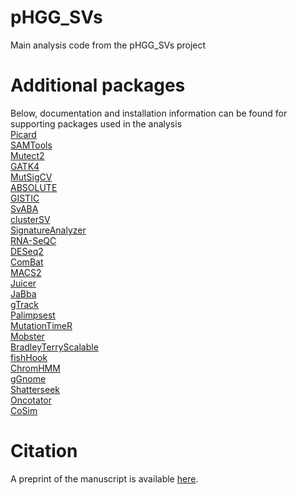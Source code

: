 # pHGG_SVs
Main analysis code from the pHGG_SVs project

##
# Additional packages
Below, documentation and installation information can be found for supporting packages used in the analysis \
[Picard](https://github.com/broadinstitute/picard) \
[SAMTools](https://github.com/samtools/samtools) \
[Mutect2](https://github.com/broadinstitute/gatk) \
[GATK4](https://github.com/broadinstitute/gatk) \
[MutSigCV](https://www.genepattern.org/modules/docs/MutSigCV) \
[ABSOLUTE](https://software.broadinstitute.org/cancer/cga/absolute_download) \
[GISTIC](https://software.broadinstitute.org/cancer/cga/gistic) \
[SvABA](https://github.com/walaj/svaba) \
[clusterSV](https://github.com/cancerit/ClusterSV) \
[SignatureAnalyzer](https://github.com/getzlab/SignatureAnalyzer) \
[RNA-SeQC](https://github.com/getzlab/rnaseqc) \
[DESeq2](https://bioconductor.org/packages/release/bioc/html/DESeq2.html) \
[ComBat](https://www.genepattern.org/modules/docs/ComBat/3) \
[MACS2](https://pypi.org/project/MACS2/) \
[Juicer](https://github.com/aidenlab/juicer) \
[JaBba](https://github.com/mskilab/JaBbA) \
[gTrack](https://github.com/mskilab/gTrack) \
[Palimpsest](https://github.com/FunGeST/Palimpsest) \
[MutationTimeR](https://github.com/gerstung-lab/MutationTimeR) \
[Mobster](https://github.com/jyhehir/mobster) \
[BradleyTerryScalable](https://github.com/EllaKaye/BradleyTerryScalable) \
[fishHook](https://github.com/mskilab/fishHook) \
[ChromHMM](http://compbio.mit.edu/ChromHMM/) \
[gGnome](https://github.com/mskilab/gGnome) \
[Shatterseek](https://github.com/parklab/ShatterSeek) \
[Oncotator](https://github.com/broadinstitute/oncotator) \
[CoSim](https://github.com/acranej/CoSim)

# Citation
A preprint of the manuscript is available [here](https://assets.researchsquare.com/files/rs-389596/v1_covered.pdf?c=1631862855).




















